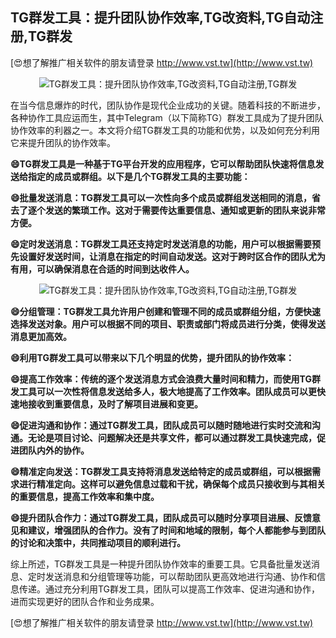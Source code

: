 ## **TG群发工具：提升团队协作效率,TG改资料,TG自动注册,TG群发**

[😍想了解推广相关软件的朋友请登录 http://www.vst.tw](http://www.vst.tw)

 <center><img src="https://vst.tw/MP4/tuiguang/png/7.png" alt="TG群发工具：提升团队协作效率,TG改资料,TG自动注册,TG群发"></center>

在当今信息爆炸的时代，团队协作是现代企业成功的关键。随着科技的不断进步，各种协作工具应运而生，其中Telegram（以下简称TG）群发工具成为了提升团队协作效率的利器之一。本文将介绍TG群发工具的功能和优势，以及如何充分利用它来提升团队的协作效率。

**😄TG群发工具是一种基于TG平台开发的应用程序，它可以帮助团队快速将信息发送给指定的成员或群组。以下是几个TG群发工具的主要功能：**

**😄批量发送消息：TG群发工具可以一次性向多个成员或群组发送相同的消息，省去了逐个发送的繁琐工作。这对于需要传达重要信息、通知或更新的团队来说非常方便。**

**😄定时发送消息：TG群发工具还支持定时发送消息的功能，用户可以根据需要预先设置好发送时间，让消息在指定的时间自动发送。这对于跨时区合作的团队尤为有用，可以确保消息在合适的时间到达收件人。**

 <center><img src="https://vst.tw/MP4/tuiguang/png/5.png" alt="TG群发工具：提升团队协作效率,TG改资料,TG自动注册,TG群发"></center>

**😄分组管理：TG群发工具允许用户创建和管理不同的成员或群组分组，方便快速选择发送对象。用户可以根据不同的项目、职责或部门将成员进行分类，使得发送消息更加高效。**

**😄利用TG群发工具可以带来以下几个明显的优势，提升团队的协作效率：**

**😄提高工作效率：传统的逐个发送消息方式会浪费大量时间和精力，而使用TG群发工具可以一次性将信息发送给多人，极大地提高了工作效率。团队成员可以更快速地接收到重要信息，及时了解项目进展和变更。**

**😄促进沟通和协作：通过TG群发工具，团队成员可以随时随地进行实时交流和沟通。无论是项目讨论、问题解决还是共享文件，都可以通过群发工具快速完成，促进团队内外的协作。**

**😄精准定向发送：TG群发工具支持将消息发送给特定的成员或群组，可以根据需求进行精准定向。这样可以避免信息过载和干扰，确保每个成员只接收到与其相关的重要信息，提高工作效率和集中度。**

**😄提升团队合作力：通过TG群发工具，团队成员可以随时分享项目进展、反馈意见和建议，增强团队的合作力。没有了时间和地域的限制，每个人都能参与到团队的讨论和决策中，共同推动项目的顺利进行。**

综上所述，TG群发工具是一种提升团队协作效率的重要工具。它具备批量发送消息、定时发送消息和分组管理等功能，可以帮助团队更高效地进行沟通、协作和信息传递。通过充分利用TG群发工具，团队可以提高工作效率、促进沟通和协作，进而实现更好的团队合作和业务成果。

[😍想了解推广相关软件的朋友请登录 http://www.vst.tw](http://www.vst.tw)



